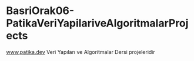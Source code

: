 # BasriOrak06-PatikaVeriYapilariveAlgoritmalarProjects
www.patika.dev Veri Yapıları ve Algoritmalar Dersi projeleridir
